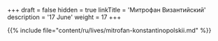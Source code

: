 +++
draft = false
hidden = true
linkTitle = 'Митрофан Византийский'
description = '17 June'
weight = 17
+++

{{% include file="content/ru/lives/mitrofan-konstantinopolskii.md" %}}
